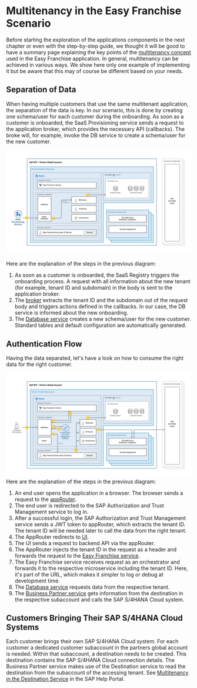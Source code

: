 # Multitenancy in the Easy Franchise Scenario

Before starting the exploration of the applications components in the next chapter or even with the step-by-step guide, we thought it will be good to have a summary page explaining the key points of the [multitenancy concept](https://blogs.sap.com/2018/09/26/multitenancy-architecture-on-sap-cloud-platform-cloud-foundry-environment/) used in the Easy Franchise application. In general, multitenancy can be achieved in various ways. We show here only one example of implementing it but be aware that this may of course be different based on your needs.

## Separation of Data
When having multiple customers that use the same multitenant application, the separation of the data is key. In our scenario, this is done by creating one schema/user for each customer during the onboarding. As soon as a customer is onboarded, the SaaS Provisioning service sends a request to the application broker, which provides the necessary API (callbacks). The broke will, for example, invoke the DB service to create a schema/user for the new customer.

![](images/authentication-flow-02.jpeg)

  Here are the explanation of the steps in the previous diagram:
  1. As soon as a customer is onboarded, the SaaS Registry triggers the onboarding process. A request with all information about the new tenant (for example, tenant ID and subdomain) in the body is sent to the application broker.
  1. The [broker](../../exploration/broker/README.md) extracts the tenant ID and the subdomain out of the request body and triggers actions defined in the callbacks. In our case, the DB service is informed about the new onboarding.
  1. The [Database service](../../exploration/db-service/README.md) creates a new schema/user for the new customer. Standard tables and default configuration are automatically generated.


## Authentication Flow
Having the data separated, let's have a look on how to consume the right data for the right customer.

![](images/authentication-flow-01.jpeg)
  Here are the explanation of the steps in the previous diagram:
  1. An end user opens the application in a browser. The browser sends a request to the [appRouter](../../exploration/approuter/README.md).
  1. The end user is redirected to the SAP Authorization and Trust Management service to log in.
  1. After a successful login, the SAP Authorization and Trust Management service sends a JWT token to appRouter, which extracts the tenant ID. The tenant ID will be needed later to call the data from the right tenant.
  1. The AppRouter redirects to [UI](../../exploration/ui/README.md).
  1. The UI sends a request to backend API via the appRouter.
  1. The AppRouter injects the tenant ID in the request as a header and forwards the request to the [Easy Franchise service](../../exploration/README.md).
  1. The Easy Franchise service receives request as an orchestrator and forwards it to the respective microservice including the tenant ID. Here, it's part of the URL, which makes it simpler to log or debug at development time.
  1. The [Database service](../../exploration/README.md) requests data from the respective tenant.
  1. The [Business Partner service](../../exploration/README.md) gets information from the destination in the respective subaccount and calls the SAP S/4HANA Cloud system.

## Customers Bringing Their SAP S/4HANA Cloud Systems 

Each customer brings their own SAP S/4HANA Cloud system. 
For each customer a dedicated customer subaccount in the partners global account is needed. 
Within that subaccount, a destination needs to be created. This destination contains the SAP S/4HANA Cloud connection details. The Business Partner service makes use of the Destination service to read the destination from the subaccount of the accessing tenant. See [Multitenancy in the Destination Service](https://help.sap.com/viewer/cca91383641e40ffbe03bdc78f00f681/Cloud/en-US/4e07f250fe5d441cab09f69e22909198.html) in the SAP Help Portal.






